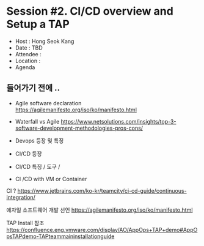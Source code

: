# **Session #2. CI/CD overview and Setup a TAP**
- Host : Hong Seok Kang
- Date : TBD
- Attendee :
- Location :
- Agenda
## **들어가기 전에 ..**

- Agile software declaration
https://agilemanifesto.org/iso/ko/manifesto.html

- Waterfall vs Agile
https://www.netsolutions.com/insights/top-3-software-development-methodologies-pros-cons/

- Devops 등장 및 특징
- CI/CD 등장
- CI/CD 특징 / 도구 /
- CI /CD  with VM or Container


CI ?
https://www.jetbrains.com/ko-kr/teamcity/ci-cd-guide/continuous-integration/


에자일 소프트웨어 개발 선언
https://agilemanifesto.org/iso/ko/manifesto.html

TAP Install 참조
https://confluence.eng.vmware.com/display/AO/AppOps+TAP+demo#AppOpsTAPdemo-TAPteammaininstallationguide
